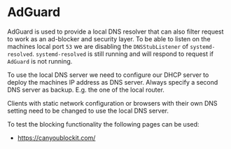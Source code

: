 AdGuard
=======

AdGuard is used to provide a local DNS resolver
that can also filter request to work as an ad-blocker and security layer.
To be able to listen on the machines local port `53`
we are disabling the `DNSStubListener` of `systemd-resolved`.
`systemd-resolved` is still running and will respond to request if `AdGuard` is not running.

To use the local DNS server we need to configure our DHCP server to deploy the machines IP address as DNS server.
Always specify a second DNS server as backup.
E.g. the one of the local router.

Clients with static network configuration or browsers with their own DNS setting
need to be changed to use the local DNS server.

To test the blocking functionality the following pages can be used:

* https://canyoublockit.com/
